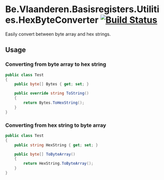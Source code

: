 # Be.Vlaanderen.Basisregisters.Utilities.HexByteConverter [![Build Status](https://github.com/Informatievlaanderen/hexbyte-converter/workflows/CI/badge.svg)](https://github.com/Informatievlaanderen/hexbyte-converter/actions)

Easily convert between byte array and hex strings.

## Usage

### Converting from byte array to hex string

```csharp
public class Test
{
    public byte[] Bytes { get; set; }

    public override string ToString()
    {
        return Bytes.ToHexString();
    }
}
```

### Converting from hex string to byte array

```csharp
public class Test
{
    public string HexString { get; set; }

    public byte[] ToByteArray()
    {
        return HexString.ToByteArray();
    }
}
```

